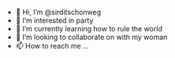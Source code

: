 - 👋 Hi, I’m @sirditschonweg
- 👀 I’m interested in party
- 🌱 I’m currently learning how to rule the world
- 💞️ I’m looking to collaborate on with my woman
- 📫 How to reach me ...

<!---
sirditschonweg/sirditschonweg is a ✨ special ✨ repository because its `README.md` (this file) appears on your GitHub profile.
You can click the Preview link to take a look at your changes.
--->
